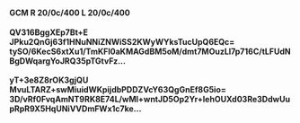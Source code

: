#### GCM R 20/0c/400 L 20/0c/400
**QV316BggXEp7Bt+E**<br/>**JPku2QnGj63f1HNuNNiZNWiSS2KWyWYksTucUpQ6EQc=**<br/>**tySO/6KecS6xtXu1/TmKFl0aKMAGdBM5oM/dmt7MOuzLl7p716C/tLFUdNBgDWqargYoJRQ35pTGtvFz...**<br/><br/>
**yT+3e8Z8rOK3gjQU**<br/>**MvuLTARZ+swMiuidWKpijdbPDDZVcY63QgGnEf8G5io=**<br/>**3D/vRf0FvqAmNT9RK8E74L/wMl+wntJD5Op2Yr+lehOUXd03Re3DdwUupRpR9X5HqUNiVVDmFWx1c7ke...**